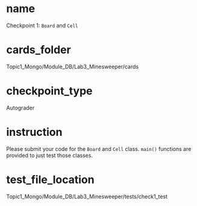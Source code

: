 # name
Checkpoint 1: `Board` and `Cell`   

# cards_folder
Topic1_Mongo/Module_DB/Lab3_Minesweeper/cards

# checkpoint_type
Autograder

# instruction
Please submit your code for the `Board` and `Cell` class. `main()` functions are provided to just test those classes.  

# test_file_location
Topic1_Mongo/Module_DB/Lab3_Minesweeper/tests/check1_test